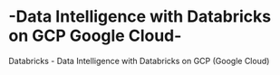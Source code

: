 # -Data Intelligence with Databricks on GCP Google Cloud-
Databricks - Data Intelligence with Databricks on GCP (Google Cloud)
